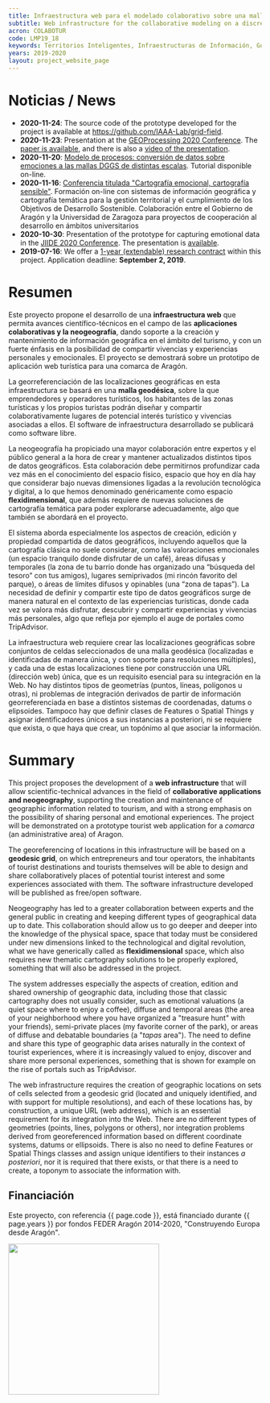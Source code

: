 ```yaml
---
title: Infraestructura web para el modelado colaborativo sobre una malla geodésica de espacios geográficos con interés turístico
subtitle: Web infrastructure for the collaborative modeling on a discrete global grid of geographic spaces with tourist interest
acron: COLABOTUR
code: LMP19_18
keywords: Territorios Inteligentes, Infraestructuras de Información, Gobernanza Inteligente, Movilidad Inteligente, Cuadros de Mando
years: 2019-2020
layout: project_website_page
---
```


# Noticias / News

- **2020-11-24**: The source code of the prototype developed for the project is available at <https://github.com/IAAA-Lab/grid-field>.
- **2020-11-23**: Presentation at the [GEOProcessing 2020 Conference](https://www.iaria.org/conferences2020/GEOProcessing20.html). The [paper is available](https://www.thinkmind.org/index.php?view=article&articleid=geoprocessing_2020_1_140_30091), and there is also a [video of the presentation](https://youtu.be/NJLLUI9oOG4).
- **2020-11-20**: [Modelo de procesos: conversión de datos sobre emociones a las mallas DGGS de distintas escalas](https://youtu.be/-CSIoGyw_s8). Tutorial disponible on-line.
- **2020-11-16**: [Conferencia titulada "Cartografía emocional, cartografía sensible"](https://youtu.be/N9UAcAJcOVI). Formación on-line con sistemas de información geográfica y cartografía temática para la gestión territorial y el cumplimiento de los Objetivos de Desarrollo Sostenible. Colaboración entre el Gobierno de Aragón y la Universidad de Zaragoza para proyectos de cooperación al desarrollo en ámbitos universitarios
- **2020-10-30**: Presentation of the prototype for capturing emotional data in the [JIIDE 2020 Conference](https://www.dgterritorio.gov.pt/jiide2020/Default.aspx). The presentation is [available](https://www.dgterritorio.gov.pt/jiide2020/pdfs/apresentacoes/JIIDE2020_Sessao_10_UMER_Muhammad.pdf).
- **2019-07-16**: We offer a [1-year (extendable) research contract]({{site.baseurl}}/2019/07/16/research-contract-colabotur/) within this project. Application deadline: **September 2, 2019**.

# Resumen

Este proyecto propone el desarrollo de una **infraestructura web** que permita avances científico-técnicos en el campo de las **aplicaciones colaborativas y la neogeografía**, dando soporte a la creación y mantenimiento de información geográfica en el ámbito del turismo, y con un fuerte énfasis en la posibilidad de compartir vivencias y experiencias personales y emocionales. El proyecto se demostrará sobre un prototipo de aplicación web turística para una comarca de Aragón.

La georreferenciación de las localizaciones geográficas en esta infraestructura se basará en una **malla geodésica**, sobre la que emprendedores y operadores turísticos, los habitantes de las zonas turísticas y los propios turistas podrán diseñar y compartir colaborativamente lugares de potencial interés turístico y vivencias asociadas a ellos. El software de infraestructura desarrollado se publicará como software libre.

La neogeografía ha propiciado una mayor colaboración entre expertos y el público general a la hora de crear y mantener actualizados distintos tipos de datos geográficos. Esta colaboración debe permitirnos profundizar cada vez más en el conocimiento del espacio físico, espacio que hoy en día hay que considerar bajo nuevas dimensiones ligadas a la revolución tecnológica y digital, a lo que hemos denominado genéricamente como espacio **flexidimensional**, que además requiere de nuevas soluciones de cartografía temática para poder explorarse adecuadamente, algo que también se abordará en el proyecto.

El sistema aborda especialmente los aspectos de creación, edición y propiedad compartida de datos geográficos, incluyendo aquellos que la cartografía clásica no suele considerar, como las valoraciones emocionales (un espacio tranquilo donde disfrutar de un café), áreas difusas y temporales (la zona de tu barrio donde has organizado una “búsqueda del tesoro” con tus amigos), lugares semiprivados (mi rincón favorito del parque), o áreas de límites difusos y opinables (una “zona de tapas”). La necesidad de definir y compartir este tipo de datos geográficos surge de manera natural en el contexto de las experiencias turísticas, donde cada vez se valora más disfrutar, descubrir y compartir experiencias y vivencias más personales, algo que refleja por ejemplo el auge de portales como TripAdvisor.

La infraestructura web requiere crear las localizaciones geográficas sobre conjuntos de celdas seleccionados de una malla geodésica (localizadas e identificadas de manera única, y con soporte para resoluciones múltiples), y cada una de estas localizaciones tiene por construcción una URL (dirección web) única, que es un requisito esencial para su integración en la Web. No hay distintos tipos de geometrías (puntos, líneas, polígonos u otras), ni problemas de integración derivados de partir de información georreferenciada en base a distintos sistemas de coordenadas, datums o elipsoides. Tampoco hay que definir clases de Features o Spatial Things y asignar identificadores únicos a sus instancias a posteriori, ni se requiere que exista, o que haya que crear, un topónimo al que asociar la información.

# Summary

This project proposes the development of a **web infrastructure** that will allow scientific-technical advances in the field of **collaborative applications and neogeography**, supporting the creation and maintenance of geographic information related to tourism, and with a strong emphasis on the possibility of sharing personal and emotional experiences. The project will be demonstrated on a prototype tourist web application for a *comarca* (an administrative area) of Aragon.

The georeferencing of locations in this infrastructure will be based on a **geodesic grid**, on which entrepreneurs and tour operators, the inhabitants of tourist destinations and tourists themselves will be able to design and share collaboratively places of potential tourist interest and some experiences associated with them. The software infrastructure developed will be published as free/open software.

Neogeography has led to a greater collaboration between experts and the general public in creating and keeping different types of geographical data up to date. This collaboration should allow us to go deeper and deeper into the knowledge of the physical space, space that today must be considered under new dimensions linked to the technological and digital revolution, what we have generically called as **flexidimensional** space, which also requires new thematic cartography solutions to be properly explored, something that will also be addressed in the project.

The system addresses especially the aspects of creation, edition and shared ownership of geographic data, including those that classic cartography does not usually consider, such as emotional valuations (a quiet space where to enjoy a coffee), diffuse and temporal areas (the area of your neighborhood where you have organized a "treasure hunt" with your friends), semi-private places (my favorite corner of the park), or areas of diffuse and debatable boundaries (a "*tapas* area"). The need to define and share this type of geographic data arises naturally in the context of tourist experiences, where it is increasingly valued to enjoy, discover and share more personal experiences, something that is shown for example on the rise of portals such as TripAdvisor.

The web infrastructure requires the creation of geographic locations on sets of cells selected from a geodesic grid (located and uniquely identified, and with support for multiple resolutions), and each of these locations has, by construction, a unique URL (web address), which is an essential requirement for its integration into the Web. There are no different types of geometries (points, lines, polygons or others), nor integration problems derived from georeferenced information based on different coordinate systems, datums or ellipsoids. There is also no need to define Features or Spatial Things classes and assign unique identifiers to their instances *a posteriori*, nor it is required that there exists, or that there is a need to create, a toponym to associate the information with.


## Financiación
Este proyecto, con referencia {{ page.code }}, está financiado durante {{ page.years }} por fondos FEDER Aragón 2014-2020, "Construyendo Europa desde Aragón".

<img src='{{site.baseurl}}/images/other-logos/european_union_official_flag_yellow_600x401.jpg' width='300' style="margin-bottom: 40px;">
